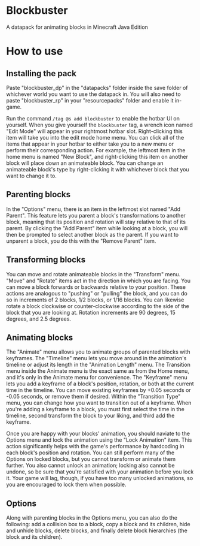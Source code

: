 # Blockbuster
A datapack for animating blocks in Minecraft Java Edition

# How to use
## Installing the pack
Paste "blockbuster_dp" in the "datapacks" folder inside the save folder of whichever world you want to use the datapack in. You will also need to paste "blockbuster_rp" in your "resourcepacks" folder and enable it in-game.

Run the command `/tag @s add blockbuster` to enable the hotbar UI on yourself. When you give yourself the `blockbuster` tag, a wrench icon named "Edit Mode" will appear in your rightmost hotbar slot. Right-clicking this item will take you into the edit mode home menu. You can click all of the items that appear in your hotbar to either take you to a new menu or perform their corresponding action. For example, the leftmost item in the home menu is named "New Block", and right-clicking this item on another block will place down an animateable block. You can change an animateable block's type by right-clicking it with whichever block that you want to change it to.

## Parenting blocks
In the "Options" menu, there is an item in the leftmost slot named "Add Parent". This feature lets you parent a block's transformations to another block, meaning that its position and rotation will stay relative to that of its parent. By clicking the "Add Parent" item while looking at a block, you will then be prompted to select another block as the parent. If you want to unparent a block, you do this with the "Remove Parent" item.

## Transforming blocks
You can move and rotate animateable blocks in the "Transform" menu. "Move" and "Rotate" items act in the direction in which you are facing. You can move a block forwards or backwards relative to your position. These actions are analogous to "pushing" or "pulling" the block, and you can do so in increments of 2 blocks, 1/2 blocks, or 1/16 blocks. You can likewise rotate a block clockwise or counter-clockwise according to the side of the block that you are looking at. Rotation increments are 90 degrees, 15 degrees, and 2.5 degrees.

## Animating blocks
The "Animate" menu allows you to animate groups of parented blocks with keyframes. The "Timeline" menu lets you move around in the animation's timeline or adjust its length in the "Animation Length" menu. The Transition menu inside the Animate menu is the exact same as from the Home menu, and it's only in the Animate menu for convenience. The "Keyframe" menu lets you add a keyframe of a block's position, rotation, or both at the current time in the timeline. You can move existing keyframes by +0.05 seconds or -0.05 seconds, or remove them if desired. Within the "Transition Type" menu, you can change how you want to transition out of a keyframe. When you're adding a keyframe to a block, you must first select the time in the timeline, second transform the block to your liking, and third add the keyframe.

Once you are happy with your blocks' animation, you should naviate to the Options menu and lock the animation using the "Lock Animation" item. This action significantly helps with the game's performance by hardcoding in each block's position and rotation. You can still perform many of the Options on locked blocks, but you cannot transform or animate them further. You also cannot unlock an animation; locking also cannot be undone, so be sure that you're satisfied with your animation before you lock it. Your game will lag, though, if you have too many unlocked animations, so you are encouraged to lock them when possible.

## Options
Along with parenting blocks in the Options menu, you can also do the following: add a collision box to a block, copy a block and its children, hide and unhide blocks, delete blocks, and finally delete block hierarchies (the block and its children).
